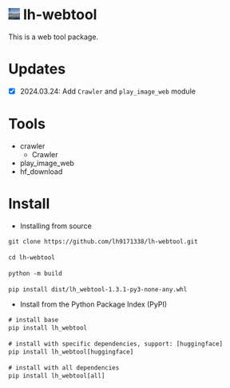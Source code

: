 [<img height="23" src="https://github.com/lh9171338/Outline/blob/master/icon.jpg"/>](https://github.com/lh9171338/Outline) lh-webtool
===

This is a web tool package.

# Updates

 - [x] 2024.03.24: Add `Crawler` and `play_image_web` module

# Tools

* crawler
    * Crawler
* play_image_web
* hf_download

# Install

* Installing from source
```shell
git clone https://github.com/lh9171338/lh-webtool.git

cd lh-webtool

python -m build

pip install dist/lh_webtool-1.3.1-py3-none-any.whl
```

* Install from the Python Package Index (PyPI)
```shell
# install base
pip install lh_webtool

# install with specific dependencies, support: [huggingface]
pip install lh_webtool[huggingface]

# install with all dependencies
pip install lh_webtool[all]
```
